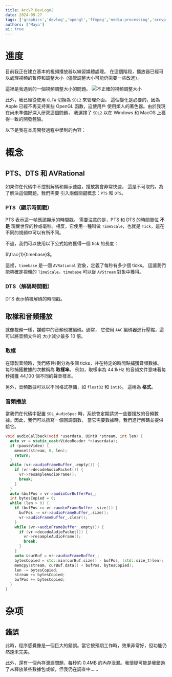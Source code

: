 ```yaml
---
title: ArcVP DevLog#2
date: 2024-09-27
tags: ['graphics','devlog','opengl','ffmpeg','media-processing','arcvp']
authors: ['Maya']
ai: true
---
```


# 進度

目前我正在建立基本的視頻播放器以練習媒體處理。
在這個階段，播放器已經可以處理視頻的暫停和調整大小（儘管調整大小可能仍需要一些改進）。

這裡是我遇到的一個視頻調整大小的問題。
![不正確的視頻調整大小](
/devlog/incorrect-resize.png)

此外，我已經從使用 `GLFW` 切換為 `SDL2` 來管理介面。
這個變化是必要的，因為 Apple 已經不再支持某些 OpenGL 函數，迫使用戶
使用煩人的著色器。由於我現在尚未準備好深入研究這個問題，
我選擇了 `SDL2` 以在 Windows 和 MacOS 上獲得一致的開發體驗。

以下是我在本周開發過程中學到的內容：

# 概念

## PTS、DTS 和 AVRational

如果你在代碼中不控制解碼和顯示速度，播放將會非常快速，
這是不可取的。為了解決這個問題，我們需要
引入兩個關鍵概念：`PTS` 和 `DTS`。

### PTS（顯示時間戳）

PTS 表示這一幀應該顯示的時間戳。
需要注意的是，PTS 和 DTS 的時間單位 **不是** 
現實世界的秒或毫秒。相反，它使用一種叫做
`TimeScale`，也就是 `Tick`，這在不同的視頻中可以有所不同。

不過，我們可以使用以下公式始終獲得一個 tick 的長度：

 $\frac{1}{timebase}$。

這裡，`timebase` 是一個 `AVRational` 對象，定義了每秒有多少個 ticks。
這讓我們能夠確定視頻的 `TimeScale`。`timebase` 可以從 `AVStream` 對象中獲得。

### DTS（解碼時間戳）
DTS 表示幀被解碼的時間戳。

## 取樣和音頻播放

就像視頻一樣，媒體中的音頻也被編碼。通常，
它使用 `AAC` 編碼器進行壓縮，這可以將音頻文件的
大小減少最多 10 倍。

### 取樣

在錄製音頻時，我們將1秒劃分為多個 ticks，并在特定的時間點捕獲音頻數據。
每秒捕獲數據的次數稱為 **取樣率**。
例如，取樣率為 44.1kHz 的音頻文件意味著每秒捕獲 44,100 個不同的聲音樣本。

另外，音頻數據可以以不同格式存儲，如 `float32` 和 `int16`，
這稱為 **格式**。

### 音頻播放

當我們在代碼中配置 `SDL_AudioSpec` 時，系統會定期請求一些要播放的音頻數據。因此，我們可以撰寫一個回調函數，
當它需要數據時，我們進行解碼並提供給它。

```cpp
void audioCallback(void *userdata, Uint8 *stream, int len) {
  auto vr = static_cast<VideoReader *>(userdata);
  if (pauseVideo) {
    memset(stream, 0, len);
    return;
  }
  while (vr->audioFrameBuffer_.empty()) {
    if (vr->decodeAudioPacket()) {
      vr->resampleAudioFrame();
      break;
    }
  }
  auto &bufPos = vr->audioCurBufferPos_;
  int bytesCopied = 0;
  while (len > 0) {
    if (bufPos >= vr->audioFrameBuffer_.size()) {
      bufPos -= vr->audioFrameBuffer_.size();
      vr->audioFrameBuffer_.clear();
    }
    while (vr->audioFrameBuffer_.empty()) {
      if (vr->decodeAudioPacket()) {
        vr->resampleAudioFrame();
        break;
      }
    }
    auto &curBuf = vr->audioFrameBuffer_;
    bytesCopied = std::min(curBuf.size() - bufPos, (std::size_t)len);
    memcpy(stream, curBuf.data() + bufPos, bytesCopied);
    len -= bytesCopied;
    stream += bytesCopied;
    bufPos += bytesCopied;
  }
}
```

# 杂项

## 錯誤
此時，程序感覺像是一個巨大的錯誤。當它按預期工作時，效果非常好，但功能仍然遠未完美。

此外，還有一個內存泄漏問題，每秒約 0.4MB 的內存泄漏。我懷疑可能是我錯過了未釋放某些數據包或幀，但我仍在調查中……
